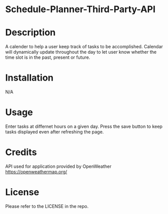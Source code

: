 # Schedule-Planner-Third-Party-API

# Description
A calender to help a user keep track of tasks to be accomplished. Calendar will dynamically update throughout the day to let user know whether the time slot is in the past, present or future.

# Installation

N/A 

# Usage

Enter tasks at differnet hours on a given day. Press the save button to keep tasks displayed even after refreshing the page.

# Credits

API used for application provided by OpenWeather
https://openweathermap.org/



# License 

Please refer to the LICENSE in the repo.